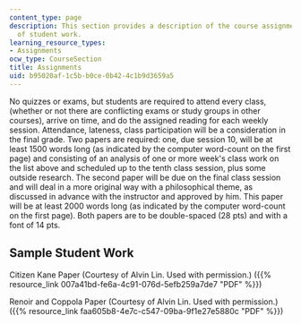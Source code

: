 ```yaml
---
content_type: page
description: This section provides a description of the course assignments and examples
  of student work.
learning_resource_types:
- Assignments
ocw_type: CourseSection
title: Assignments
uid: b95020af-1c5b-b0ce-0b42-4c1b9d3659a5
---
```


No quizzes or exams, but students are required to attend every class, (whether or not there are conflicting exams or study groups in other courses), arrive on time, and do the assigned reading for each weekly session. Attendance, lateness, class participation will be a consideration in the final grade. Two papers are required: one, due session 10, will be at least 1500 words long (as indicated by the computer word-count on the first page) and consisting of an analysis of one or more week's class work on the list above and scheduled up to the tenth class session, plus some outside research. The second paper will be due on the final class session and will deal in a more original way with a philosophical theme, as discussed in advance with the instructor and approved by him. This paper will be at least 2000 words long (as indicated by the computer word-count on the first page). Both papers are to be double-spaced (28 pts) and with a font of 14 pts.

Sample Student Work
-------------------

Citizen Kane Paper (Courtesy of Alvin Lin. Used with permission.) ({{% resource_link 007a41bd-fe6a-4c91-076d-5efb259a7de7 "PDF" %}})

Renoir and Coppola Paper (Courtesy of Alvin Lin. Used with permission.) ({{% resource_link faa605b8-4e7c-c547-09ba-9f1e27e5880c "PDF" %}})